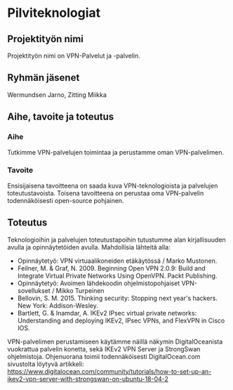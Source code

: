 # Pilviteknologiat

## Projektityön nimi
Projektityön nimi on VPN-Palvelut ja -palvelin.

## Ryhmän jäsenet
Wermundsen Jarno,
Zitting Miikka

## Aihe, tavoite ja toteutus

### Aihe
Tutkimme VPN-palvelujen toimintaa ja perustamme oman VPN-palvelimen.

### Tavoite
Ensisijaisena tavoitteena on saada kuva VPN-teknologioista ja palvelujen toteutustavoista.
Toisena tavoitteena on perustaa oma VPN-palvelin todennäköisesti open-source pohjainen.

## Toteutus
Teknologioihin ja palvelujen toteutustapoihin tutustumme alan kirjallisuuden avulla ja opinnäytetöiden avulla.
Mahdollisia lähteitä alla:
- Opinnäytetyö: VPN virtuaalikoneiden etäkäytössä / Marko Mustonen.
- Feilner, M. & Graf, N. 2009. Beginning Open VPN 2.0.9: Build and Integrate Virtual Private Networks Using OpenVPN. Packt Publishing.
- Opinnäytetyö: Avoimen lähdekoodin ohjelmistopohjaiset VPN-sovellukset / Mikko Turpeinen
- Bellovin, S. M. 2015. Thinking security: Stopping next year's hackers. New York: Addison-Wesley.
- Bartlett, G. & Inamdar, A. IKEv2 IPsec virtual private networks: Understanding and deploying IKEv2, IPsec VPNs, and FlexVPN in Cisco IOS.

VPN-palvelimen perustamiseen käytämme näillä näkymin DigitalOceanista vuokrattua palvelin konetta, sekä IKEv2 VPN Server ja StrongSwan ohjelmistoja.
Ohjenuorana toimii todennäköisesti DigitalOcean.com sivustolta löytyvä artikkeli: https://www.digitalocean.com/community/tutorials/how-to-set-up-an-ikev2-vpn-server-with-strongswan-on-ubuntu-18-04-2
